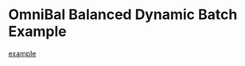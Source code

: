 # OmniBal Balanced Dynamic Batch Example

[example](https://github.com/ModelTC/OmniBal/blob/main/balanced_dynamic_batch.py)




